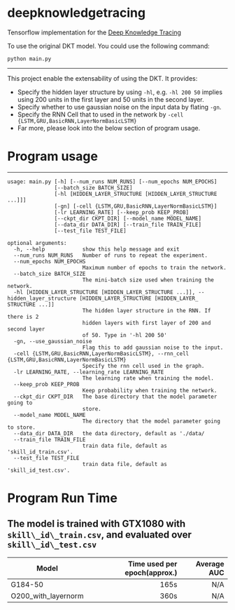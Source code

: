 # deepknowledgetracing
Tensorflow implementation for the [Deep Knowledge Tracing](http://stanford.edu/~cpiech/bio/papers/deepKnowledgeTracing.pdf)

To use the original DKT model. You could use the following command:
```
python main.py
```

----------
This project enable the extensability of using the DKT. It provides:
- Specify the hidden layer structure by using `-hl`, e.g. `-hl 200 50` implies using 200 units in the first layer and 50 units in the second layer.
- Specify whether to use gaussian noise on the input data by flating `-gn`.
- Specify the RNN Cell that to used in the network by `-cell {LSTM,GRU,BasicRNN,LayerNormBasicLSTM}`
- Far more, please look into the below section of program usage.


# Program usage
----------
```
usage: main.py [-h] [--num_runs NUM_RUNS] [--num_epochs NUM_EPOCHS]
               [--batch_size BATCH_SIZE]
               [-hl [HIDDEN_LAYER_STRUCTURE [HIDDEN_LAYER_STRUCTURE ...]]]
               [-gn] [-cell {LSTM,GRU,BasicRNN,LayerNormBasicLSTM}]
               [-lr LEARNING_RATE] [--keep_prob KEEP_PROB]
               [--ckpt_dir CKPT_DIR] [--model_name MODEL_NAME]
               [--data_dir DATA_DIR] [--train_file TRAIN_FILE]
               [--test_file TEST_FILE]

optional arguments:
  -h, --help            show this help message and exit
  --num_runs NUM_RUNS   Number of runs to repeat the experiment.
  --num_epochs NUM_EPOCHS
                        Maximum number of epochs to train the network.
  --batch_size BATCH_SIZE
                        The mini-batch size used when training the network.
  -hl [HIDDEN_LAYER_STRUCTURE [HIDDEN_LAYER_STRUCTURE ...]], --hidden_layer_structure [HIDDEN_LAYER_STRUCTURE [HIDDEN_LAYER_
STRUCTURE ...]]
                        The hidden layer structure in the RNN. If there is 2
                        hidden layers with first layer of 200 and second layer
                        of 50. Type in '-hl 200 50'
  -gn, --use_gaussian_noise
                        Flag this to add gaussian noise to the input.
  -cell {LSTM,GRU,BasicRNN,LayerNormBasicLSTM}, --rnn_cell {LSTM,GRU,BasicRNN,LayerNormBasicLSTM}
                        Specify the rnn cell used in the graph.
  -lr LEARNING_RATE, --learning_rate LEARNING_RATE
                        The learning rate when training the model.
  --keep_prob KEEP_PROB
                        Keep probability when training the network.
  --ckpt_dir CKPT_DIR   The base directory that the model parameter going to
                        store.
  --model_name MODEL_NAME
                        The directory that the model parameter going to store.
  --data_dir DATA_DIR   the data directory, default as './data/
  --train_file TRAIN_FILE
                        train data file, default as 'skill_id_train.csv'.
  --test_file TEST_FILE
                        train data file, default as 'skill_id_test.csv'.

```

# Program Run Time

The model is trained with GTX1080 with `skill\_id\_train.csv`, and evaluated over `skill\_id\_test.csv`
---
| Model | Time used per epoch(approx.) | Average AUC  |
| --- |---:|---:|
| G184-50       | 165s | N/A |
| O200\_with\_layernorm    |  360s  | N/A |

